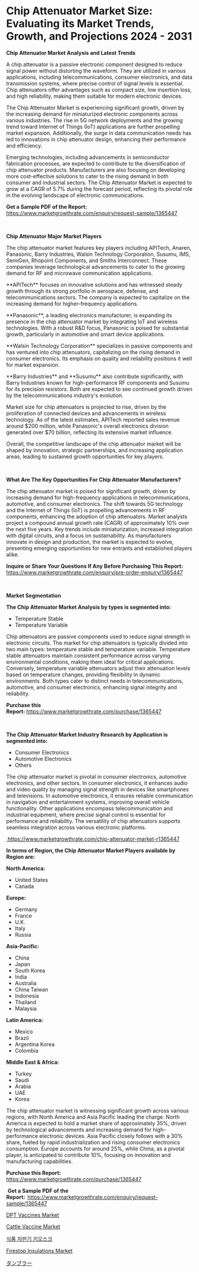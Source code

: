 <p><h1>Chip Attenuator Market Size: Evaluating its Market Trends, Growth, and Projections 2024 - 2031</h1></p><p><strong>Chip Attenuator Market Analysis and Latest Trends</strong></p>
<p><p>A chip attenuator is a passive electronic component designed to reduce signal power without distorting the waveform. They are utilized in various applications, including telecommunications, consumer electronics, and data transmission systems, where precise control of signal levels is essential. Chip attenuators offer advantages such as compact size, low insertion loss, and high reliability, making them suitable for modern electronic devices.</p><p>The Chip Attenuator Market is experiencing significant growth, driven by the increasing demand for miniaturized electronic components across various industries. The rise in 5G network deployments and the growing trend toward Internet of Things (IoT) applications are further propelling market expansion. Additionally, the surge in data communication needs has led to innovations in chip attenuator design, enhancing their performance and efficiency.</p><p>Emerging technologies, including advancements in semiconductor fabrication processes, are expected to contribute to the diversification of chip attenuator products. Manufacturers are also focusing on developing more cost-effective solutions to cater to the rising demand in both consumer and industrial sectors. The Chip Attenuator Market is expected to grow at a CAGR of 5.7% during the forecast period, reflecting its pivotal role in the evolving landscape of electronic communications.</p></p>
<p><strong>Get a Sample PDF of the Report:&nbsp;</strong> <a href="https://www.marketgrowthrate.com/enquiry/request-sample/1365447">https://www.marketgrowthrate.com/enquiry/request-sample/1365447</a></p>
<p>&nbsp;</p>
<p><strong>Chip Attenuator Major Market Players</strong></p>
<p><p>The chip attenuator market features key players including APITech, Anaren, Panasonic, Barry Industries, Walsin Technology Corporation, Susumu, IMS, SemiGen, Rhopoint Components, and Smiths Interconnect. These companies leverage technological advancements to cater to the growing demand for RF and microwave communication applications.</p><p>**APITech** focuses on innovative solutions and has witnessed steady growth through its strong portfolio in aerospace, defense, and telecommunications sectors. The company is expected to capitalize on the increasing demand for higher-frequency applications.</p><p>**Panasonic**, a leading electronics manufacturer, is expanding its presence in the chip attenuator market by integrating IoT and wireless technologies. With a robust R&D focus, Panasonic is poised for substantial growth, particularly in automotive and smart device applications.</p><p>**Walsin Technology Corporation** specializes in passive components and has ventured into chip attenuators, capitalizing on the rising demand in consumer electronics. Its emphasis on quality and reliability positions it well for market expansion.</p><p>**Barry Industries** and **Susumu** also contribute significantly, with Barry Industries known for high-performance RF components and Susumu for its precision resistors. Both are expected to see continued growth driven by the telecommunications industry's evolution.</p><p>Market size for chip attenuators is projected to rise, driven by the proliferation of connected devices and advancements in wireless technology. As of the latest estimates, APITech reported sales revenue around $200 million, while Panasonic's overall electronics division generated over $70 billion, reflecting its extensive market influence.</p><p>Overall, the competitive landscape of the chip attenuator market will be shaped by innovation, strategic partnerships, and increasing application areas, leading to sustained growth opportunities for key players.</p></p>
<p>&nbsp;</p>
<p><strong>What Are The Key Opportunities For Chip Attenuator Manufacturers?</strong></p>
<p><p>The chip attenuator market is poised for significant growth, driven by increasing demand for high-frequency applications in telecommunications, automotive, and consumer electronics. The shift towards 5G technology and the Internet of Things (IoT) is propelling advancements in RF components, enhancing the adoption of chip attenuators. Market analysts project a compound annual growth rate (CAGR) of approximately 10% over the next five years. Key trends include miniaturization, increased integration with digital circuits, and a focus on sustainability. As manufacturers innovate in design and production, the market is expected to evolve, presenting emerging opportunities for new entrants and established players alike.</p></p>
<p><strong>Inquire or Share Your Questions If Any Before Purchasing This Report:</strong> <a href="https://www.marketgrowthrate.com/enquiry/pre-order-enquiry/1365447">https://www.marketgrowthrate.com/enquiry/pre-order-enquiry/1365447</a></p>
<p>&nbsp;</p>
<p><strong>Market Segmentation</strong></p>
<p><strong>The Chip Attenuator Market Analysis by types is segmented into:</strong></p>
<p><ul><li>Temperature Stable</li><li>Temperature Variable</li></ul></p>
<p><p>Chip attenuators are passive components used to reduce signal strength in electronic circuits. The market for chip attenuators is typically divided into two main types: temperature stable and temperature variable. Temperature stable attenuators maintain consistent performance across varying environmental conditions, making them ideal for critical applications. Conversely, temperature variable attenuators adjust their attenuation levels based on temperature changes, providing flexibility in dynamic environments. Both types cater to distinct needs in telecommunications, automotive, and consumer electronics, enhancing signal integrity and reliability.</p></p>
<p><strong>Purchase this Report:&nbsp;</strong><a href="https://www.marketgrowthrate.com/purchase/1365447">https://www.marketgrowthrate.com/purchase/1365447</a></p>
<p>&nbsp;</p>
<p><strong>The Chip Attenuator Market Industry Research by Application is segmented into:</strong></p>
<p><ul><li>Consumer Electronics</li><li>Automotive Electronics</li><li>Others</li></ul></p>
<p><p>The chip attenuator market is pivotal in consumer electronics, automotive electronics, and other sectors. In consumer electronics, it enhances audio and video quality by managing signal strength in devices like smartphones and televisions. In automotive electronics, it ensures reliable communication in navigation and entertainment systems, improving overall vehicle functionality. Other applications encompass telecommunication and industrial equipment, where precise signal control is essential for performance and reliability. The versatility of chip attenuators supports seamless integration across various electronic platforms.</p></p>
<p><a href="https://www.marketgrowthrate.com/chip-attenuator-market-r1365447">&nbsp;https://www.marketgrowthrate.com/chip-attenuator-market-r1365447</a></p>
<p><strong>In terms of Region, the Chip Attenuator Market Players available by Region are:</strong></p>
<p>
    <p> <strong> North America: </strong>
        <ul>
            <li>United States</li>
            <li>Canada</li>
        </ul>
        </p> 
    <p> <strong> Europe: </strong>
        <ul>
            <li>Germany</li>
            <li>France</li>
            <li>U.K.</li>
            <li>Italy</li>
            <li>Russia</li>
        </ul>
        </p> 
    <p> <strong> Asia-Pacific: </strong>
        <ul>
            <li>China</li>
            <li>Japan</li>
            <li>South Korea</li>
            <li>India</li>
            <li>Australia</li>
            <li>China Taiwan</li>
            <li>Indonesia</li>
            <li>Thailand</li>
            <li>Malaysia</li>
        </ul>
        </p> 
    <p> <strong> Latin America: </strong>
        <ul>
            <li>Mexico</li>
            <li>Brazil</li>
            <li>Argentina Korea</li>
            <li>Colombia</li>
        </ul>
        </p> 
    <p> <strong> Middle East & Africa: </strong>
        <ul>
            <li>Turkey</li>
            <li>Saudi</li>
            <li>Arabia</li>
            <li>UAE</li>
            <li>Korea</li>
        </ul>
    </p>
    </p>
<p><p>The chip attenuator market is witnessing significant growth across various regions, with North America and Asia Pacific leading the charge. North America is expected to hold a market share of approximately 35%, driven by technological advancements and increasing demand for high-performance electronic devices. Asia Pacific closely follows with a 30% share, fueled by rapid industrialization and rising consumer electronics consumption. Europe accounts for around 25%, while China, as a pivotal player, is anticipated to contribute 10%, focusing on innovation and manufacturing capabilities.</p></p>
<p><strong>Purchase this Report: </strong><a href="https://www.marketgrowthrate.com/purchase/1365447">https://www.marketgrowthrate.com/purchase/1365447</a></p>
<p>&nbsp;<strong>Get a Sample PDF of the Report:&nbsp;&nbsp;</strong><a href="https://www.marketgrowthrate.com/enquiry/request-sample/1365447">https://www.marketgrowthrate.com/enquiry/request-sample/1365447</a></p>
<p><strong></strong></p>
<p><p><a href="https://www.linkedin.com/pulse/dpt-vaccines-market-share-new-trends-analysis-its-type-jnh0e?trackingId=2eyNMnKSSVWZfC7uIqXyEQ%3D%3D">DPT Vaccines Market</a></p><p><a href="https://www.linkedin.com/pulse/cattle-vaccine-market-trends-regional-insights-forecasted-lo9qe?trackingId=21TtMC2yTwChEBIo3Eqcrw%3D%3D">Cattle Vaccine Market</a></p><p><a href="https://medium.com/@nargishadi90/%EC%9D%8C%EC%8B%9D-%EC%9E%90%ED%8C%90%EA%B8%B0-%EC%8B%9C%EC%9E%A5-%EB%8F%99%ED%96%A5-%EB%B0%8F-%EC%A0%84%EB%9E%B5%EC%A0%81-%EC%8B%9C%EC%9E%A5-%ED%86%B5%EC%B0%B0%EB%A0%A5-2024-2031-55ca4d220a39?postPublishedType=repub">식품 자판기 키오스크</a></p><p><a href="https://issuu.com/reportprime-2/docs/firestop-insulations-market-size-20_47da28a8094ec5">Firestop Insulations Market</a></p><p><a href="https://medium.com/@harper17bmoles/%E3%82%B0%E3%83%AD%E3%83%BC%E3%83%90%E3%83%AB%E3%82%BF%E3%83%B3%E3%83%96%E3%83%A9%E3%83%BC%E7%94%A3%E6%A5%AD%E5%88%86%E6%9E%90%E3%83%AC%E3%83%9D%E3%83%BC%E3%83%88-%E3%82%BF%E3%82%A4%E3%83%97%E5%88%A5-%E3%83%97%E3%83%A9%E3%82%B9%E3%83%81%E3%83%83%E3%82%AF-%E3%82%B9%E3%83%86%E3%83%B3%E3%83%AC%E3%82%B9%E9%8B%BC-%E3%82%AC%E3%83%A9%E3%82%B9-%E3%81%9D%E3%81%AE%E4%BB%96-%E7%94%A8%E9%80%94%E5%88%A5-%E5%AE%B6%E5%BA%AD%E7%94%A8-%E5%95%86%E6%A5%AD%E7%94%A8-%E5%9C%B0%E5%9F%9F%E5%88%A5-%E5%B8%82%E5%A0%B4%E3%82%B7%E3%82%A7%E3%82%A2%E3%81%A8%E3%83%88%E3%83%AC%E3%83%B3%E3%83%89-%E3%81%8A%E3%82%88%E3%81%B3%E7%AB%B6%E4%BA%89%E6%88%A6%E7%95%A5-2024%E5%B9%B4-eceff262e9b3?postPublishedType=repub">タンブラー</a></p></p>